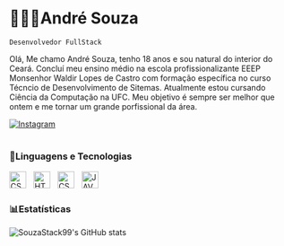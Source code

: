 # 👨🏻‍💻André Souza

`Desenvolvedor FullStack`

Olá, Me chamo André Souza, tenho 18 anos e sou natural do interior do Ceará. Concluí meu ensino médio na escola profissionalizante EEEP Monsenhor Waldir Lopes de Castro com formação específica no curso Técncio de Desenvolvimento de Sitemas. Atualmente estou cursando Ciência da Computação na UFC. Meu objetivo é sempre ser melhor que ontem e me tornar um grande porfissional da área. 

[![Instagram](https://img.shields.io/badge/Instagram-E4405F?style=for-the-badge&logo=instagram&logoColor=white)](https://www.instagram.com/andrresxg?igsh=OWt4OTd5amdoMXg2)
#   
### 🤖Linguagens e Tecnologias

<img
align= "left"
    alt = "CSS"
    title = "CSS"
    width = "30px"
    style = "padding-right: 10px;"
    src="https://cdn.jsdelivr.net/gh/devicons/devicon@latest/icons/html5/html5-original.svg" />

<img 
align= "left"
    alt = "HTML"
    title = "HTML"
    width = "30px"
    style = "padding-right: 10px;"
    src="https://cdn.jsdelivr.net/gh/devicons/devicon@latest/icons/css3/css3-original.svg" />

<img 
align= "left"
    alt = "CSS"
    title = "CSS"
    width = "30px"
    style = "padding-right: 10px;"
src="https://cdn.jsdelivr.net/gh/devicons/devicon@latest/icons/javascript/javascript-original.svg" />

<img 
align= "left"
    alt = "JAVASCRIPT"
    title = "JAVASCRIPT"
    width = "30px"
    style = "padding-right: 10px;"
src="https://cdn.jsdelivr.net/gh/devicons/devicon@latest/icons/python/python-original.svg" />

<br/>
<br/>

### 📊Estatísticas 

![SouzaStack99's GitHub stats](https://github-readme-stats.vercel.app/api?username=SouzaStack99&show_icons=true&theme=tokyonight&include_all_commits=true&locale=pt-br)

